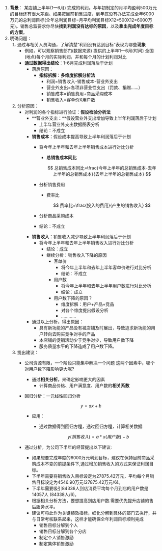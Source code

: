1. **背景**：
某店铺上半年(1一6月) 完成的利润，与年初制定的月平均盈利500万元的目标还有很大差距。如果按目前销售进度，到年底没有办法完成全年6000万元的总利润目标(全年总利润目标=月平均利润目标X12=500X12=6000万元)。销售总监要求你尽快**找到利润没有达标的原因**，以及**拿出完成年度目标的方案**。
2. 明确问题：
    1. 通过与相关人员沟通，了解清楚“利润没有达到目标”表现为哪些**现象**
        - 例如，可以观察销售部门(数据来源) 提供的上半年1一6月(时间) 全国(地点)每个月的实际利润，并和每个月的计划利润对比
        - **通过数据得出结论**：1-6月完成利润落后于计划
            - 落后原因：
                - **指标拆解**：**多维度拆解分析法**
                    - 利润=销售收入-销售成本-营业外支出
                    - 营业外支出=各项非营业性支出（罚款、捐赠……）
                    - 销售成本=销售费用+商品采购成本
                    - 销售收入=客单价X用户数
    2. 分析原因：
        - 对利润的各个指标进行验证：**假设检验分析法**
            - **营业外支出：**假设营业外支出增加导致上半年利润落后于计划
                - 上半年营业外支出数据图表分析
                - 结论：不成立
            - **销售成本**：假设成本提高导致上半年利润落后于计划
                - 将今年上半年和去年上半年销售成本进行对比分析
                    - **总销售成本同比**
                        
                        $$
                        总销售成本同比=\frac{今年上半年的总销售成本-去年上半年的总销售成本}{去年上半年的总销售成本}
                        $$
                        
                - 分析销售费用
                    - 费率比
                        
                        $$
                        费率比=\frac{投入的费用}{产生的销售收入}
                        $$
                        
                - 分析商品采购成本
                - 结论：不成立
            - **销售收入**：销售收入减少导致上半年利润落后于计划
                - 将今年上半年和去年上半年销售收入进行对比分析
                    - 结论：成立
                    - 继续分析：销售收入下降的原因
                        - 客单价
                            - 将今年上半年和去年上半年客单价进行对比分析
                            - 结论：不成立
                        - 用户数
                            - 将今年上半年和去年上半年用户数进行对比分析
                            - 结论：成立
                        - 用户数下降的原因？
                            - 维度拆解：用户+产品+竞品
                            - 对各个维度提出假设分析
                            - …………
            - 通过以上分析，得出原因：
                - 具有新功能的产品没有被店铺及时展出，导致追求新功能的用户转向去购买竞争对手的产品
                - 本店铺的促销活动少于竞争对少，导致用户数下降
                - 服务质量水平的下降造成了用户数下降。
    3. 提出建议：
        - 公司资源有限，一个阶段只能集中解决一个问题
        这两个因素中，哪个对用户数下降影响更大呢?
            - 通过**相关分析**，来确定影响更大的因素
                - 计算商品价格、用户满意度、用户数的**相关系数**
        - 回归分析：一元线性回归分析
            
            $$
            y=ax+b
            $$
            
            - 应用：
                - 通过数据得到回归方程，通过回归方程，计算相关数据
                    
                    $$
                    y(销售收入) = a*x(用户数) - b
                    $$
                    
        - 通过分析，为公司下半年的经营提出以下建议:
            - 如果想要完成年度的6000万元利润目标，建议在保持目前商品采购成本不变的前提条件下,通过增加销售收入的方式来保证利润目标。
            - 下半年需要将销售收入目标设定为27875.42万元，平均每个月销售目标设定为4546.90万元(27875.42万元/6)。
            - 下半年需要吸引84338人到店消费平均每个月到店的用户数是14057人 (84338人/6)。
            - 根据相关分析方法，要想提高到店用户数.需要优先提升店铺的售后服务水平。
            - 建议可将此作为关键绩效指标，细化分解到具体的部门去执行，并与日常考核联系起来，这样才能确保全年利润目标顺利完成
                - 销售目标分解到个人
                - 销售目标分解到各个分店
                - 制定个人销售激励
                - 制定集体销售激励
